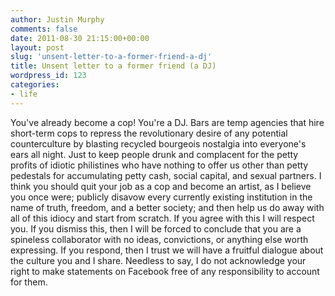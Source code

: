```yaml
---
author: Justin Murphy
comments: false
date: 2011-08-30 21:15:00+00:00
layout: post
slug: 'unsent-letter-to-a-former-friend-a-dj'
title: Unsent letter to a former friend (a DJ)
wordpress_id: 123
categories:
- life
---
```


You've already become a cop! You're a DJ. Bars are temp agencies that hire short-term cops to repress the revolutionary desire of any potential counterculture by blasting recycled bourgeois nostalgia into everyone's ears all night. Just to keep people drunk and complacent for the petty profits of idiotic philistines who have nothing to offer us other than petty pedestals for accumulating petty cash, social capital, and sexual partners. I think you should quit your job as a cop and become an artist, as I believe you once were; publicly disavow every currently existing institution in the name of truth, freedom, and a better society; and then help us do away with all of this idiocy and start from scratch. If you agree with this I will respect you. If you dismiss this, then I will be forced to conclude that you are a spineless collaborator with no ideas, convictions, or anything else worth expressing. If you respond, then I trust we will have a fruitful dialogue about the culture you and I share. Needless to say, I do not acknowledge your right to make statements on Facebook free of any responsibility to account for them.

<br><br><br><br><br><br>